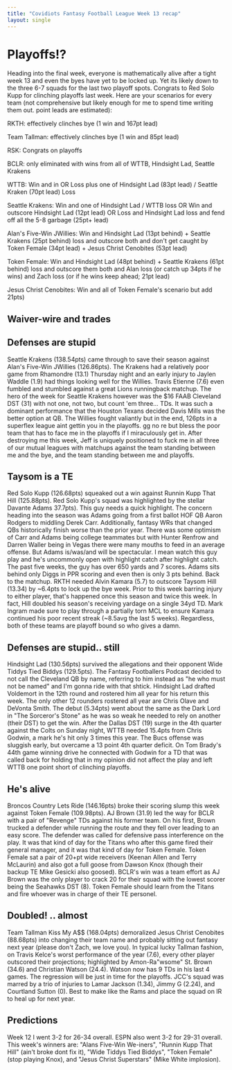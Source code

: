```yaml
---
title: "Covidiots Fantasy Football League Week 13 recap"
layout: single
---
```


# Playoffs!?

Heading into the final week, everyone is mathematically alive after a tight week 13 and even the byes have yet to be locked up. Yet its likely down to the three 6-7 squads for the last two playoff spots. Congrats to Red Solo Kupp for clinching playoffs last week. Here are your scenarios for every team (not comprehensive but likely enough for me to spend time writing them out. point leads are estimated):

RKTH: effectively clinches bye (1 win and 167pt lead)

Team Tallman: effectively clinches bye (1 win and 85pt lead)

RSK: Congrats on playoffs

BCLR: only eliminated with wins from all of WTTB, Hindsight Lad, Seattle Krakens

WTTB: Win and in OR Loss plus one of Hindsight Lad (83pt lead) / Seattle Kraken (70pt lead) Loss

Seattle Krakens: Win and one of Hindsight Lad / WTTB loss OR Win and outscore Hindsight Lad (12pt lead) OR Loss and Hindsight Lad loss and fend off all the 5-8 garbage (25pt+ lead)

Alan's Five-Win JWillies: Win and Hindsight Lad (13pt behind) + Seattle Krakens (25pt behind) loss and outscore both and don't get caught by Token Female (34pt lead) + Jesus Christ Cenobites (53pt lead)

Token Female: Win and Hindsight Lad (48pt behind) + Seattle Krakens (61pt behind) loss and outscore them both and Alan loss (or catch up 34pts if he wins) and Zach loss (or if he wins keep ahead; 21pt lead)

Jesus Christ Cenobites: Win and all of Token Female's scenario but add 21pts)

## Waiver-wire and trades



## Defenses are stupid

Seattle Krakens (138.54pts) came through to save their season against Alan's Five-Win JWillies (126.86pts). The Krakens had a relatively poor game from Rhamondre (13.1) Thursday night and an early injury to Jaylen Waddle (1.9) had things looking well for the Willies. Travis Etienne (7.6) even fumbled and stumbled against a great Lions runningback matchup. The hero of the week for Seattle Krakens however was the $16 FAAB Cleveland DST (31) with not one, not two, but count 'em three... TDs. It was such a dominant performance that the Houston Texans decided Davis Mills was the better option at QB. The Willies fought valiantly but in the end, 126pts in a superflex league aint gettin you in the playoffs. gg no re but bless the poor team that has to face me in the playoffs if I miraculously get in. After destroying me this week, Jeff is uniquely positioned to fuck me in all three of our mutual leagues with matchups against the team standing between me and the bye, and the team standing between me and playoffs.

## Taysom is a TE

Red Solo Kupp (126.68pts) squeaked out a win against Runnin Kupp That Hill (125.88pts). Red Solo Kupp's squad was highlighted by the stellar Davante Adams 37.7pts). This guy needs a quick highlight. The concern heading into the season was Adams going from a first ballot HOF QB Aaron Rodgers to middling Derek Carr. Additionally, fantasy WRs that changed QBs historically finish worse than the prior year. There was some optimism of Carr and Adams being college teammates but with Hunter Renfrow and Darren Waller being in Vegas there were many mouths to feed in an average offense. But Adams is/was/and will be spectacular. I mean watch this guy play and he's uncommonly open with highlight catch after highlight catch. The past five weeks, the guy has over 650 yards and 7 scores. Adams sits behind only Diggs in PPR scoring and even then is only 3 pts behind. Back to the matchup. RKTH needed Alvin Kamara (5.7) to outscore Taysom Hill (13.34) by ~6.4pts to lock up the bye week. Prior to this week barring injury to either player, that's happened once this season and twice this week. In fact, Hill doubled his season's receiving yardage on a single 34yd TD. Mark Ingram made sure to play through a partially torn MCL to ensure Kamara continued his poor recent streak (~8.5avg the last 5 weeks). Regardless, both of these teams are playoff bound so who gives a damn.

## Defenses are stupid.. still

Hindsight Lad (130.56pts) survived the allegations and their opponent Wide Tiddys Tied Biddys (129.5pts). The Fantasy Footballers Podcast decided to not call the Cleveland QB by name, referring to him instead as "he who must not be named" and I'm gonna ride with that shtick. Hindsight Lad drafted Voldemort in the 12th round and rostered him all year for his return this week. The only other 12 rounders rostered all year are Chris Olave and DeVonta Smith. The debut (5.34pts) went about the same as the Dark Lord in "The Sorceror's Stone" as he was so weak he needed to rely on another (their DST) to get the win. After the Dallas DST (19) surge in the 4th quarter against the Colts on Sunday night, WTTB needed 15.4pts from Chris Godwin, a mark he's hit only 3 times this year. The Bucs offense was sluggish early, but overcame a 13 point 4th quarter deficit. On Tom Brady's 44th game winning drive he connected with Godwin for a TD that was called back for holding that in my opinion did not affect the play and left WTTB one point short of clinching playoffs.

## He's alive

Broncos Country Lets Ride (146.16pts) broke their scoring slump this week against Token Female (109.98pts). AJ Brown (31.9) led the way for BCLR with a pair of "Revenge" TDs against his former team. On his first, Brown trucked a defender while running the route and they fell over leading to an easy score. The defender was called for defensive pass interference on the play. It was that kind of day for the Titans who after this game fired their general manager, and it was that kind of day for Token Female. Token Female sat a pair of 20+pt wide receivers (Keenan Allen and Terry McLaurin) and also got a full goose from Dawson Knox (though their backup TE Mike Gesicki also goosed). BCLR's win was a team effort as AJ Brown was the only player to crack 20 for their squad with the lowest scorer being the Seahawks DST (8). Token Female should learn from the Titans and fire whoever was in charge of their TE personel. 

## Doubled! .. almost

Team Tallman Kiss My A$$ (168.04pts) demoralized Jesus Christ Cenobites (88.68pts) into changing their team name and probably sitting out fantasy next year (please don't Zach, we love you). In typical lucky Tallman fashion, on Travis Kelce's worst performance of the year (7.6), every other player outscored their projections; highlighted by Amon-Ra"wsome" St. Brown (34.6) and Christian Watson (24.4). Watson now has 9 TDs in his last 4 games. The regression will be just in time for the playoffs. JCC's squad was marred by a trio of injuries to Lamar Jackson (1.34), Jimmy G (2.24), and Courtland Sutton (0). Best to make like the Rams and place the squad on IR to heal up for next year.

## Predictions

Week 12 I went 3-2 for 26-34 overall. ESPN also went 3-2 for 29-31 overall. This week's winners are: 
 "Alans Five-Win We-iners", "Runnin Kupp That Hill" (ain't broke dont fix it), "Wide Tiddys Tied Biddys", "Token Female" (stop playing Knox), and "Jesus Christ Superstars" (Mike White implosion).
